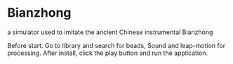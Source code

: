 # Bianzhong
a simulator used to imitate the ancient Chinese instrumental Bianzhong

Before start. Go to library and search for beads, Sound and leap-motion for processing. After install, click the play button and run the application.
